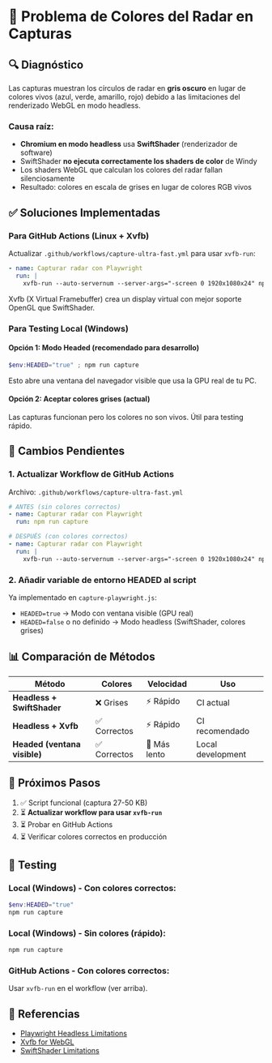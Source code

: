 # 🎨 Problema de Colores del Radar en Capturas

## 🔍 Diagnóstico

Las capturas muestran los círculos de radar en **gris oscuro** en lugar de colores vivos (azul, verde, amarillo, rojo) debido a las limitaciones del renderizado WebGL en modo headless.

### Causa raíz:
- **Chromium en modo headless** usa **SwiftShader** (renderizador de software)
- SwiftShader **no ejecuta correctamente los shaders de color** de Windy
- Los shaders WebGL que calculan los colores del radar fallan silenciosamente
- Resultado: colores en escala de grises en lugar de colores RGB vivos

## ✅ Soluciones Implementadas

### **Para GitHub Actions (Linux + Xvfb)**

Actualizar `.github/workflows/capture-ultra-fast.yml` para usar `xvfb-run`:

```yaml
- name: Capturar radar con Playwright
  run: |
    xvfb-run --auto-servernum --server-args="-screen 0 1920x1080x24" npm run capture
```

Xvfb (X Virtual Framebuffer) crea un display virtual con mejor soporte OpenGL que SwiftShader.

### **Para Testing Local (Windows)**

#### Opción 1: Modo Headed (recomendado para desarrollo)
```powershell
$env:HEADED="true" ; npm run capture
```

Esto abre una ventana del navegador visible que usa la GPU real de tu PC.

#### Opción 2: Aceptar colores grises (actual)
Las capturas funcionan pero los colores no son vivos. Útil para testing rápido.

## 🔧 Cambios Pendientes

### 1. Actualizar Workflow de GitHub Actions

Archivo: `.github/workflows/capture-ultra-fast.yml`

```yaml
# ANTES (sin colores correctos)
- name: Capturar radar con Playwright
  run: npm run capture

# DESPUÉS (con colores correctos)
- name: Capturar radar con Playwright
  run: |
    xvfb-run --auto-servernum --server-args="-screen 0 1920x1080x24" npm run capture
```

### 2. Añadir variable de entorno HEADED al script

Ya implementado en `capture-playwright.js`:
- `HEADED=true` → Modo con ventana visible (GPU real)
- `HEADED=false` o no definido → Modo headless (SwiftShader, colores grises)

## 📊 Comparación de Métodos

| Método | Colores | Velocidad | Uso |
|--------|---------|-----------|-----|
| **Headless + SwiftShader** | ❌ Grises | ⚡ Rápido | CI actual |
| **Headless + Xvfb** | ✅ Correctos | ⚡ Rápido | CI recomendado |
| **Headed (ventana visible)** | ✅ Correctos | 🐢 Más lento | Local development |

## 🚀 Próximos Pasos

1. ✅ Script funcional (captura 27-50 KB)
2. ⏳ **Actualizar workflow para usar `xvfb-run`**
3. ⏳ Probar en GitHub Actions
4. ⏳ Verificar colores correctos en producción

## 🧪 Testing

### Local (Windows) - Con colores correctos:
```powershell
$env:HEADED="true"
npm run capture
```

### Local (Windows) - Sin colores (rápido):
```powershell
npm run capture
```

### GitHub Actions - Con colores correctos:
Usar `xvfb-run` en el workflow (ver arriba).

## 📖 Referencias

- [Playwright Headless Limitations](https://playwright.dev/docs/ci#running-headed)
- [Xvfb for WebGL](https://www.x.org/releases/X11R7.6/doc/man/man1/Xvfb.1.xhtml)
- [SwiftShader Limitations](https://github.com/google/swiftshader#limitations)
